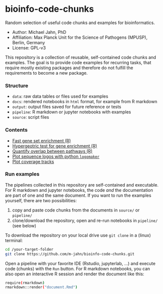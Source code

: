 # bioinfo-code-chunks

Random selection of useful code chunks and examples for bioinformatics.

- Author: Michael Jahn, PhD
- Affiliation: Max Planck Unit for the Science of Pathogens (MPUSP), Berlin, Germany
- License: GPL-v3

This repository is a collection of reusable, self-contained code chunks and examples. The goal is to provide code examples for recurring tasks, that require mostly existing packages and therefore do not fulfill the requirements to become a new package.

### Structure

- `data`: raw data tables or files used for examples
- `docs`: rendered notebooks in `html` format, for example from R markdown
- `output`: output files saved for future reference or tests
- `pipeline`: R markdown or jupyter notebooks with examples
- `source`: script files

### Contents

- [Fast gene set enrichment (R)](https://MPUSP.github.io/bioinfo-code-chunks/fast_gene_set_enrichment.nb.html)
- [Hypergeotric test for gene enrichment (R)](https://MPUSP.github.io/bioinfo-code-chunks/hypergeometric-test.nb.html)
- [Quantify overlap between pathways (R)](https://MPUSP.github.io/bioinfo-code-chunks/quantify_overlap.nb.html)
- [Plot sequence logos with python `logomaker`](https://MPUSP.github.io/bioinfo-code-chunks/plot_logos.html)
- [Plot coverage tracks](https://MPUSP.github.io/bioinfo-code-chunks/plot_coverage.nb.html)

### Run examples

The pipelines collected in this repository are self-contained and executable. For R markdown and jupyter notebooks, the code _and_ the documentation are part of one and the same document. If you want to run the examples yourself, there are two possibilities:

1. copy and paste code chunks from the documents in `source/` or `pipeline/`
2. clone/download the repository, open and re-run notebooks in `pipeline/` (see below)

To download the repository on your local drive use `git clone` in a (linux) terminal:

```bash
cd /your-target-folder
git clone https://github.com/m-jahn/bioinfo-code-chunks.git
```

Open a pipeline with your favorite IDE (Rstudio, jupyterlab, ...) and execute code (chunks) with the `Run` button. For R markdown notebooks, you can also open an interactive R session and render the document like this:

```bash
require(rmarkdown)
rmarkdown::render("document.Rmd")
```
